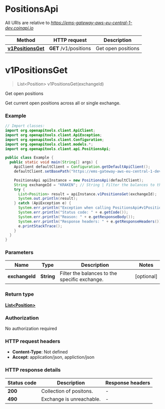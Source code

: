 # PositionsApi

All URIs are relative to *https://ems-gateway-aws-eu-central-1-dev.coinapi.io*

| Method | HTTP request | Description |
|------------- | ------------- | -------------|
| [**v1PositionsGet**](PositionsApi.md#v1PositionsGet) | **GET** /v1/positions | Get open positions |


<a id="v1PositionsGet"></a>
# **v1PositionsGet**
> List&lt;Position&gt; v1PositionsGet(exchangeId)

Get open positions

Get current open positions across all or single exchange.

### Example
```java
// Import classes:
import org.openapitools.client.ApiClient;
import org.openapitools.client.ApiException;
import org.openapitools.client.Configuration;
import org.openapitools.client.models.*;
import org.openapitools.client.api.PositionsApi;

public class Example {
  public static void main(String[] args) {
    ApiClient defaultClient = Configuration.getDefaultApiClient();
    defaultClient.setBasePath("https://ems-gateway-aws-eu-central-1-dev.coinapi.io");

    PositionsApi apiInstance = new PositionsApi(defaultClient);
    String exchangeId = "KRAKEN"; // String | Filter the balances to the specific exchange.
    try {
      List<Position> result = apiInstance.v1PositionsGet(exchangeId);
      System.out.println(result);
    } catch (ApiException e) {
      System.err.println("Exception when calling PositionsApi#v1PositionsGet");
      System.err.println("Status code: " + e.getCode());
      System.err.println("Reason: " + e.getResponseBody());
      System.err.println("Response headers: " + e.getResponseHeaders());
      e.printStackTrace();
    }
  }
}
```

### Parameters

| Name | Type | Description  | Notes |
|------------- | ------------- | ------------- | -------------|
| **exchangeId** | **String**| Filter the balances to the specific exchange. | [optional] |

### Return type

[**List&lt;Position&gt;**](Position.md)

### Authorization

No authorization required

### HTTP request headers

 - **Content-Type**: Not defined
 - **Accept**: application/json, appliction/json

### HTTP response details
| Status code | Description | Response headers |
|-------------|-------------|------------------|
| **200** | Collection of positons. |  -  |
| **490** | Exchange is unreachable. |  -  |

